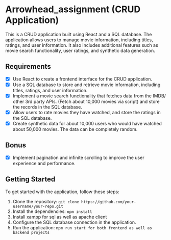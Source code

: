 # Arrowhead_assignment (CRUD Application)


This is a CRUD application built using React and a SQL database. The application allows users to manage movie information, including titles, ratings, and user information. It also includes additional features such as movie search functionality, user ratings, and synthetic data generation.

## Requirements

- [x] Use React to create a frontend interface for the CRUD application.
- [x] Use a SQL database to store and retrieve movie information, including titles, ratings, and user information.
- [x] Implement a movie search functionality that fetches data from the IMDB/ other 3rd party APIs. (Fetch about 10,000 movies via script) and store the records in the SQL database.
- [x] Allow users to rate movies they have watched, and store the ratings in the SQL database.
- [x] Create synthetic data for about 10,000 users who would have watched about 50,000 movies. The data can be completely random.

## Bonus

- [x] Implement pagination and infinite scrolling to improve the user experience and performance.

## Getting Started

To get started with the application, follow these steps:

1. Clone the repository: `git clone https://github.com/your-username/your-repo.git`
2. Install the dependencies: `npm install`
3. Install xampp for sql as well as apache client
6. Configure the SQL database connection in the application.
7. Run the application: `npm run start for both frontend as well as backend projects`

